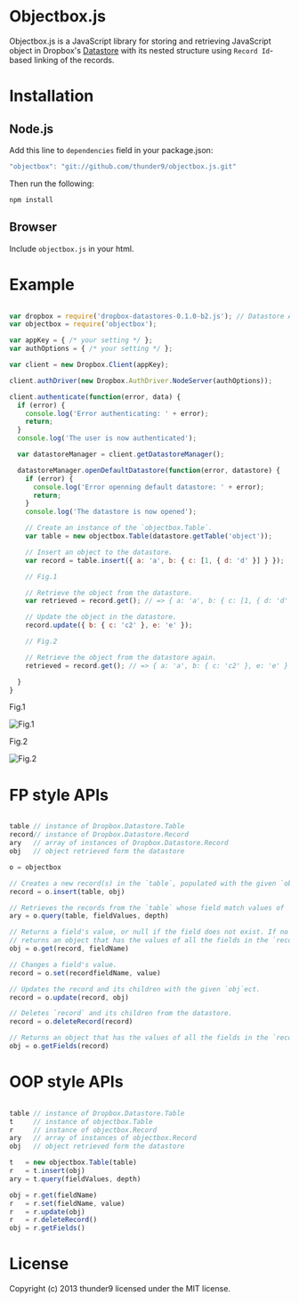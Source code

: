 Objectbox.js
============

Objectbox.js is a JavaScript library for storing and retrieving JavaScript object in Dropbox's [Datastore](https://www.dropbox.com/developers/datastore) with its nested structure using `Record Id`-based linking of the records.

# Installation

## Node.js

Add this line to `dependencies` field in your package.json:

```javascript
"objectbox": "git://github.com/thunder9/objectbox.js.git"
```

Then run the following:

```
npm install
```

## Browser

Include `objectbox.js` in your html.

# Example

```javascript

var dropbox = require('dropbox-datastores-0.1.0-b2.js'); // Datastore API
var objectbox = require('objectbox');

var appKey = { /* your setting */ };
var authOptions = { /* your setting */ };

var client = new Dropbox.Client(appKey);

client.authDriver(new Dropbox.AuthDriver.NodeServer(authOptions));

client.authenticate(function(error, data) {
  if (error) {
    console.log('Error authenticating: ' + error);
    return;
  }
  console.log('The user is now authenticated');

  var datastoreManager = client.getDatastoreManager();

  datastoreManager.openDefaultDatastore(function(error, datastore) {
    if (error) {
      console.log('Error openning default datastore: ' + error);
      return;
    }
    console.log('The datastore is now opened');

    // Create an instance of the `objectbox.Table`.
    var table = new objectbox.Table(datastore.getTable('object'));

    // Insert an object to the datastore.
    var record = table.insert({ a: 'a', b: { c: [1, { d: 'd' }] } });

    // Fig.1

    // Retrieve the object from the datastore.
    var retrieved = record.get(); // => { a: 'a', b: { c: [1, { d: 'd' }] } }

    // Update the object in the datastore.
    record.update({ b: { c: 'c2' }, e: 'e' });

    // Fig.2

    // Retrieve the object from the datastore again.
    retrieved = record.get(); // => { a: 'a', b: { c: 'c2' }, e: 'e' }

  }
}

```

Fig.1

![Fig.1](https://raw.github.com/thunder9/objectbox/master/docs/fig1.png)

Fig.2

![Fig.2](https://raw.github.com/thunder9/objectbox/master/docs/fig2.png)

# FP style APIs

```javascript

table // instance of Dropbox.Datastore.Table
record// instance of Dropbox.Datastore.Record
ary   // array of instances of Dropbox.Datastore.Record
obj   // object retrieved form the datastore

o = objectbox

// Creates a new record(s) in the `table`, populated with the given `obj`ect.
record = o.insert(table, obj)

// Retrieves the records from the `table` whose field match values of `fieldValues` and `depth`.
ary = o.query(table, fieldValues, depth)

// Returns a field's value, or null if the field does not exist. If no `fieldName` is given,
// returns an object that has the values of all the fields in the `record` and its children.
obj = o.get(record, fieldName)

// Changes a field's value.
record = o.set(recordfieldName, value)

// Updates the record and its children with the given `obj`ect.
record = o.update(record, obj)

// Deletes `record` and its children from the datastore.
record = o.deleteRecord(record)

// Returns an object that has the values of all the fields in the `record`.
obj = o.getFields(record)
```

# OOP style APIs

```javascript

table // instance of Dropbox.Datastore.Table
t     // instance of objectbox.Table
r     // instance of objectbox.Record
ary   // array of instances of objectbox.Record
obj   // object retrieved form the datastore

t   = new objectbox.Table(table)
r   = t.insert(obj)
ary = t.query(fieldValues, depth)

obj = r.get(fieldName)
r   = r.set(fieldName, value)
r   = r.update(obj)
r   = r.deleteRecord()
obj = r.getFields()
```

# License

Copyright (c) 2013 thunder9 licensed under the MIT license.